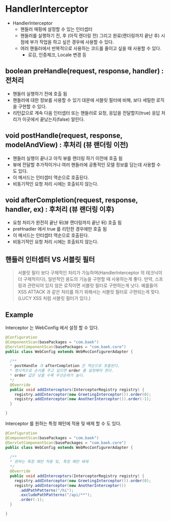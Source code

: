 # HandlerInterceptor

- HandlerInterceptor
  - 핸들러 매핑에 설정할 수 있는 인터셉터
  - 핸들러를 실행하기 전, 후 (아직 렌더링 전) 그리고 완료(랜더링까지 끝난 후) 시점에 부가 작업을 하고 싶은 경우에 사용할 수 있다.
  - 여러 핸들러에서 반복적으로 사용하는 코드를 줄이고 싶을 때 사용할 수 있다.
    - 로깅, 인증체크, Locale 변경 등
    
## boolean preHandle(request, response, handler) : 전처리

- 핸들러 실행하기 전에 호출 됨
- 핸들러에 대한 정보를 사용할 수 있기 대문에 서블릿 필터에 비해, 보다 세밀한 로직을 구현할 수 있다.
- 리턴값으로 계속 다음 인터셉터 또는 핸들러로 요청, 응답을 전달할지(true) 응답 처리가 이곳에서 끝났는지(false) 알린다.

## void postHandle(request, response, modelAndView) : 후처리 (뷰 랜더링 이전)

- 핸들러 실행이 끝나고 아직 뷰를 랜더링 하기 이전에 호출 됨
- 뷰에 전달할 추가적이거나 여러 핸들러에 공통적인 모델 정보를 담는데 사용할 수 도 있다.
- 이 메서드는 인터셉터 역순으로 호출된다.
- 비동기적인 요청 처리 시에는 호출되지 않는다.

## void afterCompletion(request, response, handler, ex) : 후처리 (뷰 랜더링 이후)

- 요청 처리가 완전히 끝난 뒤(뷰 랜더링까지 끝난 뒤) 호출 됨
- preHnadler 에서 true 를 리턴한 경우에만 호출 됨
- 이 메서드는 인터셉터 역순으로 호출된다.
- 비동기적인 요청 처리 시에는 호출되지 않는다.

## 핸들러 인터셉터 VS 서블릿 필터

> 서블릿 필터 보다 구체적인 처리가 가능하며(HandlerInterceptor 의 테크닉이 더 구체적이다), 일반적인 용도의 기능을 구현할 때 사용하는게 좋다.
만약, 스프링과 관련되어 있지 않은 로직이면 서블릿 필터로 구현하는게 낫다. 예를들어 XSS ATTACK 과 같은 처리를 하기 위해서는 서블릿 필터로 구현되는게 맞다. (LUCY XSS 처럼 서블릿 필터가 있다.)

## Example

Interceptor 는 WebConfig 에서 설정 할 수 있다. 

```java
@Configuration
@ComponentScan(basePackages = "com.baek")
@ServletComponentScan(basePackages = "com.baek.core")
public class WebConfig extends WebMvcConfigurerAdapter {
  
  /**
  * postHandle 과 afterCompletion 은 역순으로 호출된다.
  * 명시적으로 순서를 주고 싶으면 order 를 설정해야 한다.
  * order 값은 낮을 수록 우선순위가 높다.
  */
  @Override
  public void addInterceptors(InterceptorRegistry registry) {
    registry.addInterceptor(new GreetingInterceptor()).order(0);
    registry.addInterceptor(new AnotherInterceptor()).order(-1);
  }

}
```

Interceptor 를 원하는 특정 패턴에 적용 및 배제 할 수 도 있다.

```java
@Configuration
@ComponentScan(basePackages = "com.baek")
@ServletComponentScan(basePackages = "com.baek.core")
public class WebConfig extends WebMvcConfigurerAdapter {
  
  /**
  * 원하는 특정 패턴 적용 및, 특정 패턴 배제
  */
  @Override
  public void addInterceptors(InterceptorRegistry registry) {
    registry.addInterceptor(new GreetingInterceptor()).order(0);
    registry.addInterceptor(new AnotherInterceptor())
      .addPathPatterns("/hi");
      .excludePathPatterns("/api/**");
      .order(-1);
  }

}
```
